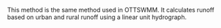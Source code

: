 
This method is the same method used in OTTSWMM. It calculates runoff based on urban and rural runoff using a linear unit hydrograph.

